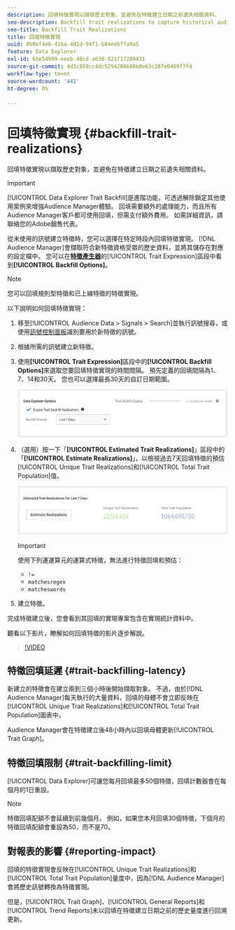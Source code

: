 ```yaml
---
description: 回填特徵實現以擷取歷史對象，並避免在特徵建立日期之前遺失相關資料。
seo-description: Backfill trait realizations to capture historical audiences and avoid loss of relevant data prior to a trait creation date.
seo-title: Backfill Trait Realizations
title: 回填特徵實現
uuid: 8b0ef4e6-d16a-4d1d-94f1-b84eebffa9a5
feature: Data Explorer
exl-id: 6be54999-eeeb-48cd-a630-021f17289431
source-git-commit: 4d3c859cc4dc5294286680b0e63c287e0409f7fd
workflow-type: tm+mt
source-wordcount: '441'
ht-degree: 0%

---
```


# 回填特徵實現 {#backfill-trait-realizations}

回填特徵實現以擷取歷史對象，並避免在特徵建立日期之前遺失相關資料。

>[!IMPORTANT]
>
>[!UICONTROL Data Explorer Trait Backfill]是進階功能，可透過解除鎖定其他使用案例來增強Audience Manager體驗。 回填需要額外的處理能力，而且所有Audience Manager客戶都可使用回填，但需支付額外費用。 如需詳細資訊，請聯絡您的Adobe銷售代表。

從未使用的訊號建立特徵時，您可以選擇在特定時段內回填特徵實現。 [!DNL Audience Manager]會擷取符合新特徵資格受眾的歷史資料，並將其儲存在對應的設定檔中。 您可以在&#x200B;**[特徵產生器](../../features/traits/about-trait-builder.md)**&#x200B;的[!UICONTROL Trait Expression]區段中看到&#x200B;**[!UICONTROL Backfill Options]**。

>[!NOTE]
>
>您可以回填規則型特徵和已上線特徵的特徵實現。

以下說明如何回填特徵實現：

1. 移至[!UICONTROL Audience Data > Signals > Search]並執行訊號搜尋，或使用[訊號控制面板](../../features/data-explorer/data-explorer-signals-dashboard.md)識別要用於新特徵的訊號。
1. 根據所需的訊號建立新特徵。
1. 使用&#x200B;**[!UICONTROL Trait Expression]**&#x200B;區段中的&#x200B;**[!UICONTROL Backfill Options]**&#x200B;來選取您要回填特徵實現的時間間隔。 預先定義的回填間隔為1、7、14和30天。 您也可以選擇最長30天的自訂日期範圍。

   ![特徵回填](assets/signals-trait-backfill.png)

1. （選用）按一下「**[!UICONTROL Estimated Trait Realizations]**」區段中的「**[!UICONTROL Estimate Realizations]**」，以檢視過去7天回填特徵的預估[!UICONTROL Unique Trait Realizations]和[!UICONTROL Total Trait Population]值。

   ![預估 — 特徵實現](assets/estimate-trait-realizations.png)

   >[!IMPORTANT]
   >
   >使用下列運運算元的運算式特徵，無法進行特徵回填和預估：
   >    * `!=`
   >    * `matchesregex`
   >    * `matcheswords`
1. 建立特徵。

完成特徵建立後，您會看到其回填的實現專案包含在實現統計資料中。

觀看以下影片，瞭解如何回填特徵的影片逐步解說。

>[!VIDEO](https://video.tv.adobe.com/v/25169/)

## 特徵回填延遲 {#trait-backfilling-latency}

新建立的特徵會在建立兩到三個小時後開始擷取對象。 不過，由於[!DNL Audience Manager]每天執行的大量資料，回填的母體不會立即反映在[!UICONTROL Unique Trait Realizations]和[!UICONTROL Total Trait Population]圖表中。

Audience Manager會在特徵建立後48小時內以回填母體更新[!UICONTROL Trait Graph]。

## 特徵回填限制 {#trait-backfilling-limit}

[!UICONTROL Data Explorer]可讓您每月回填最多50個特徵，回填計數器會在每個月的1日重設。

>[!NOTE]
>
>特徵回填配額不會延續到前幾個月。 例如，如果您本月回填30個特徵，下個月的特徵回填配額會重設為50，而不是70。

## 對報表的影響 {#reporting-impact}

回填的特徵實現會反映在[!UICONTROL Unique Trait Realizations]和[!UICONTROL Total Trait Population]量度中，因為[!DNL Audience Manager]會將歷史訊號轉換為特徵實現。

但是，[!UICONTROL Trait Graph]、[!UICONTROL General Reports]和[!UICONTROL Trend Reports]未以回填在特徵建立日期之前的歷史量度進行回溯更新。
